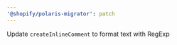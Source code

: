 ```yaml
---
'@shopify/polaris-migrator': patch
---
```


Update `createInlineComment` to format text with RegExp
